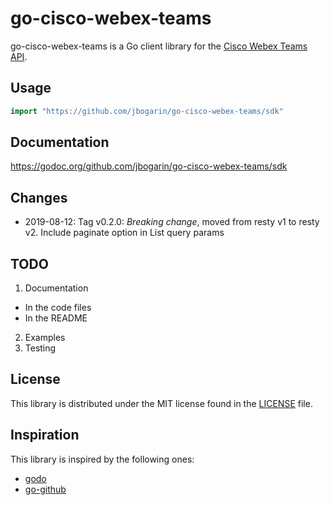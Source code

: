 # go-cisco-webex-teams #
go-cisco-webex-teams is a Go client library for the [Cisco Webex Teams API](https://developer.webex.com/index.html).

## Usage ##

```go
import "https://github.com/jbogarin/go-cisco-webex-teams/sdk"

```

## Documentation

https://godoc.org/github.com/jbogarin/go-cisco-webex-teams/sdk

## Changes

* 2019-08-12: Tag v0.2.0: *Breaking change*, moved from resty v1 to resty v2. Include paginate option in List query params

## TODO ##

1. Documentation
  * In the code files
  * In the README
2. Examples
3. Testing

## License ##

This library is distributed under the MIT license found in the [LICENSE](./LICENSE) file.

## Inspiration ##

This library is inspired by the following ones:

- [godo](https://github.com/digitalocean/godo)
- [go-github](https://github.com/google/go-github)

